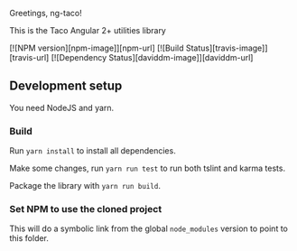 Greetings, ng-taco!

This is the Taco Angular 2+ utilities library


[![NPM version][npm-image]][npm-url]
[![Build Status][travis-image]][travis-url]
[![Dependency Status][daviddm-image]][daviddm-url]


## Development setup

You need NodeJS and yarn.


### Build

Run `yarn install` to install all dependencies.

Make some changes, run `yarn run test` to run both tslint and karma tests.

Package the library with `yarn run build`.

### Set NPM to use the cloned project


This will do a symbolic link from the global `node_modules` version to point to this folder.
